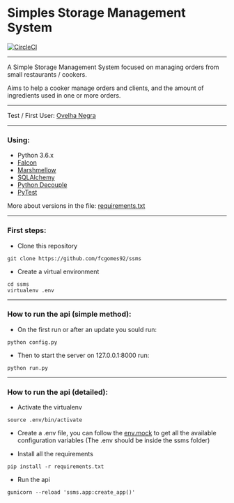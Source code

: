 # Simples Storage Management System

[![CircleCI](https://circleci.com/gh/fcgomes92/ssms.svg?style=svg)](https://circleci.com/gh/fcgomes92/ssms)

---

A Simple Storage Management System focused on managing orders from small restaurants / cookers.

Aims to help a cooker manage orders and clients, and the amount of ingredients used in one or more orders.

---

Test / First User: [Ovelha Negra](https://fb.com/ovelhanegraveg)

----

### Using:

* Python 3.6.x
* [Falcon](https://falcon.readthedocs.io/en/stable/)
* [Marshmellow](http://marshmallow.readthedocs.io/)
* [SQLAlchemy](https://www.sqlalchemy.org/)
* [Python Decouple](https://pypi.python.org/pypi/python-decouple)
* [PyTest](https://docs.pytest.org/en/latest/)

More about versions in the file: [requirements.txt](/requirements.txt)

---

### First steps:

* Clone this repository

```
git clone https://github.com/fcgomes92/ssms
```

* Create a virtual environment 

```
cd ssms
virtualenv .env
```

---

### How to run the api (simple method):

* On the first run or after an update you sould run:

```
python config.py
```

* Then to start the server on 127.0.0.1:8000 run:

```
python run.py
```

---

### How to run the api (detailed):


* Activate the virtualenv

```
source .env/bin/activate
```


* Create a .env file, you can follow the [env.mock](/ssms/env.mock) to get all the available configuration variables 
(The .env should be inside the ssms folder) 

* Install all the requirements 

```
pip install -r requirements.txt
```

* Run the api

```
gunicorn --reload 'ssms.app:create_app()'
```